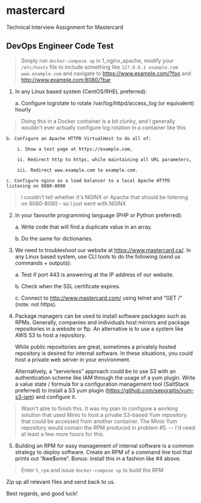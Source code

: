 # mastercard
Technical Interview Assignment for Mastercard

## DevOps Engineer Code Test

> Simply run `docker-compose up` in 1_nginx_apache, modify your `/etc/hosts` file to include something like `127.0.0.1 example.com www.example.com` and navigate to https://www.example.com/?foo and http://www.example.com:8080/?bar

1. In any Linux based system (CentOS/RHEL preferred):

    a. Configure logrotate to rotate /var/log/httpd/access_log (or equivalent) hourly

> Doing this in a Docker container is a bit clunky, and I generally wouldn't ever actually configure log rotation in a container like this

    b. Configure an Apache HTTPD VirtualHost to do all of:

        i. Show a test page at https://example.com,

        ii. Redirect http to https, while maintaining all URL parameters,

        iii. Redirect www.example.com to example.com.

    c. Configure nginx as a load balancer to a local Apache HTTPD listening on 8080-8090

> I couldn't tell whether it's NGINX or Apache that should be listening on 8080-8090 - so I just went with NGINX

2. In your favourite programming language (PHP or Python preferred):

    a. Write code that will find a duplicate value in an array.

    b. Do the same for dictionaries.

3. We need to troubleshoot our website at https://www.mastercard.ca/. In any Linux based
system, use CLI tools to do the following (send us commands + outputs):

    a. Test if port 443 is answering at the IP address of our website.

    b. Check when the SSL certificate expires.

    c. Connect to http://www.mastercard.com/ using telnet and “GET /” (note: not https).

4. Package managers can be used to install software packages such as RPMs. Generally, companies and individuals host mirrors and package repositories in a website or ftp. An alternative is to use a system like AWS S3 to host a repository.    

    While public repositories are great, sometimes a privately hosted repository is desired for internal software. In these situations, you could host a private web server in your environment.

    Alternatively, a “serverless” approach could be to use S3 with an authentication scheme like IAM through the usage of a yum plugin. Write a value state / formula for a configuration management tool (SaltStack preferred) to install a S3 yum plugin (https://github.com/seporaitis/yum-s3-iam) and configure it.

> Wasn't able to finish this.  It was my plan to configure a working solution that used Minio to host a private S3-based Yum repository that could be accessed from another container.  The Minio Yum repository would contain the RPM produced in problem #5.  -- I'd need at least a few more hours for this.

5. Building an RPM for easy management of internal software is a common strategy to deploy
software. Create an RPM of a command line tool that prints out “Awe$ome”. Bonus: install this
in a fashion like #4 above.

> Enter `5_rpm` and issue `docker-compose up` to build the RPM

Zip up all relevant files and send back to us.

Best regards, and good luck!